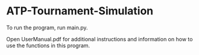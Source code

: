 # ATP-Tournament-Simulation

To run the program, run main.py.

Open UserManual.pdf for additional instructions and information on how to use the functions in this program.
